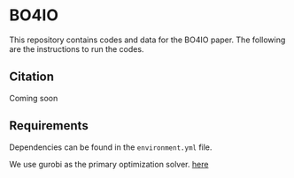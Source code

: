 # BO4IO
This repository contains codes and data for the BO4IO paper. The following are the instructions to run the codes.

## Citation
Coming soon


## Requirements

Dependencies can be found in the `environment.yml` file.

We use gurobi as the primary optimization solver. [here](https://www.gurobi.com/)